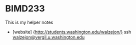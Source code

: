 # BIMD233

This is my helper notes 
* [website] {http://students.washington.edu/walzejon/}
ssh walzejon@vergil.u.washington.edu 
